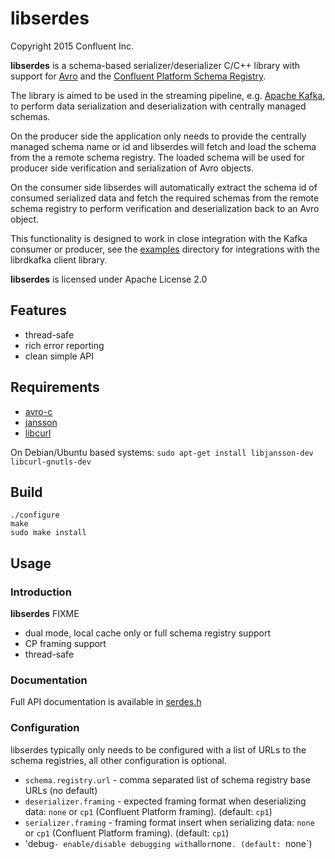# libserdes

Copyright 2015 Confluent Inc.

**libserdes** is a schema-based serializer/deserializer C/C++ library with
support for [Avro](http://avro.apache.org) and the
[Confluent Platform Schema Registry](https://github.com/confluentinc/schema-registry).

The library is aimed to be used in the streaming pipeline,
e.g. [Apache Kafka](http://kafka.apache.org), to perform data serialization
and deserialization with centrally managed schemas.

On the producer side the application only needs to provide the centrally
managed schema name or id and libserdes will fetch and load the schema from
the a remote schema registry. The loaded schema will be used for producer side
verification and serialization of Avro objects.

On the consumer side libserdes will automatically extract the schema id
of consumed serialized data and fetch the required schemas from the
remote schema registry to perform verification and deserialization back
to an Avro object.

This functionality is designed to work in close integration with the
Kafka consumer or producer, see the [examples](examples) directory for
integrations with the librdkafka client library.

**libserdes** is licensed under Apache License 2.0

## Features

 * thread-safe
 * rich error reporting
 * clean simple API


## Requirements

 * [avro-c](http://avro.apache.org/docs/current/api/c/index.html)
 * [jansson](http://www.digip.org/jansson/)
 * [libcurl](http://curl.haxx.se/)

On Debian/Ubuntu based systems:
`sudo apt-get install libjansson-dev libcurl-gnutls-dev`


## Build

    ./configure
    make
    sudo make install



## Usage

### Introduction

**libserdes** FIXME

 * dual mode, local cache only or full schema registry support
 * CP framing support
 * thread-safe


### Documentation

Full API documentation is available in [serdes.h](src/serdes.h)

### Configuration

libserdes typically only needs to be configured with a list of URLs
to the schema registries, all other configuration is optional.

 * `schema.registry.url` - comma separated list of schema registry base URLs (no default)
 * `deserializer.framing` - expected framing format when deserializing data: `none` or `cp1` (Confluent Platform framing). (default: `cp1`)
  * `serializer.framing` - framing format insert when serializing data: `none` or `cp1` (Confluent Platform framing). (default: `cp1`)
 * 'debug` - enable/disable debugging with `all` or `none`. (default: `none`)
